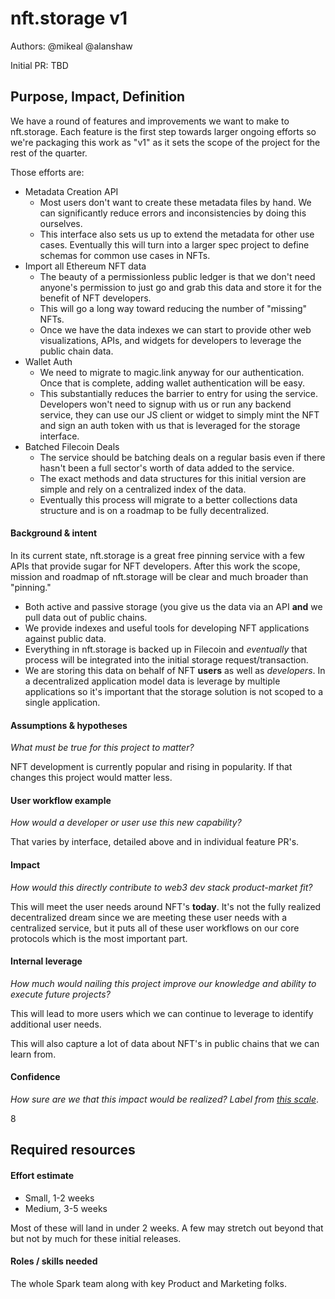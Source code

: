 # nft.storage v1 

Authors: @mikeal @alanshaw

Initial PR: TBD <!-- Reference the PR first proposing this document. Oooh, self-reference! -->

## Purpose, Impact, Definition 

We have a round of features and improvements we want to make to nft.storage.
Each feature is the first step towards larger ongoing efforts so we're packaging
this work as "v1" as it sets the scope of the project for the rest of the quarter.

Those efforts are:

* Metadata Creation API
  * Most users don't want to create these metadata files by hand. We can significantly reduce
  errors and inconsistencies by doing this ourselves.
  * This interface also sets us up to extend the metadata for other use cases. Eventually this
  will turn into a larger spec project to define schemas for common use cases in NFTs.
* Import all Ethereum NFT data
  * The beauty of a permissionless public ledger is that we don't need anyone's permission
  to just go and grab this data and store it for the benefit of NFT developers.
  * This will go a long way toward reducing the number of "missing" NFTs.
  * Once we have the data indexes we can start to provide other web visualizations, APIs, and
  widgets for developers to leverage the public chain data.
* Wallet Auth
  * We need to migrate to magic.link anyway for our authentication. Once that is complete,
  adding wallet authentication will be easy.
  * This substantially reduces the barrier to entry for using the service. Developers
  won't need to signup with us or run any backend service, they can use our JS client
  or widget to simply mint the NFT and sign an auth token with us that is leveraged for the
  storage interface.
* Batched Filecoin Deals
  * The service should be batching deals on a regular basis even if there hasn't been a full
  sector's worth of data added to the service.
  * The exact methods and data structures for this initial version are simple and rely on 
  a centralized index of the data.
  * Eventually this process will migrate to a better collections data structure and is on a roadmap
  to be fully decentralized.

#### Background &amp; intent

In its current state, nft.storage is a great free pinning service with a few APIs that provide
sugar for NFT developers. After this work the scope, mission and roadmap of nft.storage will be clear
and much broader than "pinning."

* Both active and passive storage (you give us the data via an API **and** we pull data out of public chains.
* We provide indexes and useful tools for developing NFT applications against public data.
* Everything in nft.storage is backed up in Filecoin and *eventually* that process will be integrated
  into the initial storage request/transaction.
* We are storing this data on behalf of NFT **users** as well as *developers*. In a decentralized
  application model data is leverage by multiple applications so it's important that the storage
  solution is not scoped to a single application.

#### Assumptions &amp; hypotheses
_What must be true for this project to matter?_

NFT development is currently popular and rising in popularity. If that changes this project would
matter less.

#### User workflow example
_How would a developer or user use this new capability?_

That varies by interface, detailed above and in individual feature PR's.

#### Impact
_How would this directly contribute to web3 dev stack product-market fit?_

This will meet the user needs around NFT's **today**. It's not the fully realized decentralized
dream since we are meeting these user needs with a centralized service, but it puts all of these
user workflows on our core protocols which is the most important part.

#### Internal leverage
_How much would nailing this project improve our knowledge and ability to execute future projects?_

This will lead to more users which we can continue to leverage to identify additional user needs.

This will also capture a lot of data about NFT's in public chains that we can learn from.

#### Confidence
_How sure are we that this impact would be realized? Label from [this scale](https://medium.com/@nimay/inside-product-introduction-to-feature-priority-using-ice-impact-confidence-ease-and-gist-5180434e5b15)_.

8

## Required resources

#### Effort estimate

- Small, 1-2 weeks
- Medium, 3-5 weeks

Most of these will land in under 2 weeks. A few may stretch out beyond that but not by much for these
initial releases.

#### Roles / skills needed

The whole Spark team along with key Product and Marketing folks.
